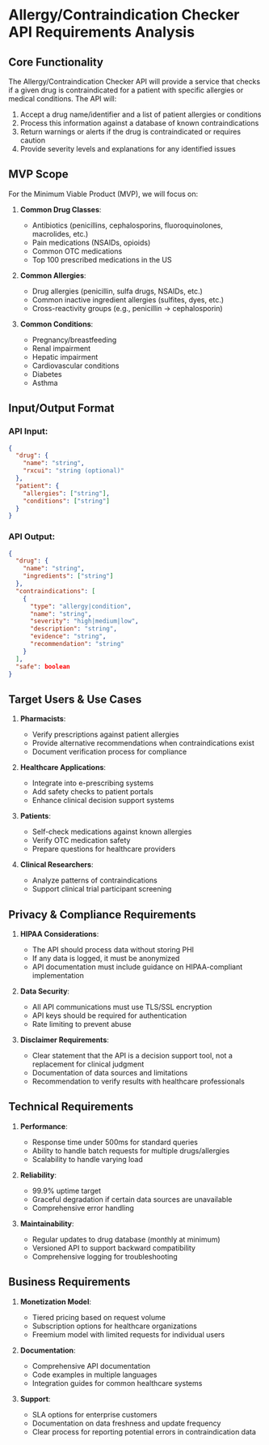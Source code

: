 # Allergy/Contraindication Checker API Requirements Analysis

## Core Functionality

The Allergy/Contraindication Checker API will provide a service that checks if a given drug is contraindicated for a patient with specific allergies or medical conditions. The API will:

1. Accept a drug name/identifier and a list of patient allergies or conditions
2. Process this information against a database of known contraindications
3. Return warnings or alerts if the drug is contraindicated or requires caution
4. Provide severity levels and explanations for any identified issues

## MVP Scope

For the Minimum Viable Product (MVP), we will focus on:

1. **Common Drug Classes**:
   - Antibiotics (penicillins, cephalosporins, fluoroquinolones, macrolides, etc.)
   - Pain medications (NSAIDs, opioids)
   - Common OTC medications
   - Top 100 prescribed medications in the US

2. **Common Allergies**:
   - Drug allergies (penicillin, sulfa drugs, NSAIDs, etc.)
   - Common inactive ingredient allergies (sulfites, dyes, etc.)
   - Cross-reactivity groups (e.g., penicillin → cephalosporin)

3. **Common Conditions**:
   - Pregnancy/breastfeeding
   - Renal impairment
   - Hepatic impairment
   - Cardiovascular conditions
   - Diabetes
   - Asthma

## Input/Output Format

### API Input:
```json
{
  "drug": {
    "name": "string",
    "rxcui": "string (optional)"
  },
  "patient": {
    "allergies": ["string"],
    "conditions": ["string"]
  }
}
```

### API Output:
```json
{
  "drug": {
    "name": "string",
    "ingredients": ["string"]
  },
  "contraindications": [
    {
      "type": "allergy|condition",
      "name": "string",
      "severity": "high|medium|low",
      "description": "string",
      "evidence": "string",
      "recommendation": "string"
    }
  ],
  "safe": boolean
}
```

## Target Users & Use Cases

1. **Pharmacists**:
   - Verify prescriptions against patient allergies
   - Provide alternative recommendations when contraindications exist
   - Document verification process for compliance

2. **Healthcare Applications**:
   - Integrate into e-prescribing systems
   - Add safety checks to patient portals
   - Enhance clinical decision support systems

3. **Patients**:
   - Self-check medications against known allergies
   - Verify OTC medication safety
   - Prepare questions for healthcare providers

4. **Clinical Researchers**:
   - Analyze patterns of contraindications
   - Support clinical trial participant screening

## Privacy & Compliance Requirements

1. **HIPAA Considerations**:
   - The API should process data without storing PHI
   - If any data is logged, it must be anonymized
   - API documentation must include guidance on HIPAA-compliant implementation

2. **Data Security**:
   - All API communications must use TLS/SSL encryption
   - API keys should be required for authentication
   - Rate limiting to prevent abuse

3. **Disclaimer Requirements**:
   - Clear statement that the API is a decision support tool, not a replacement for clinical judgment
   - Documentation of data sources and limitations
   - Recommendation to verify results with healthcare professionals

## Technical Requirements

1. **Performance**:
   - Response time under 500ms for standard queries
   - Ability to handle batch requests for multiple drugs/allergies
   - Scalability to handle varying load

2. **Reliability**:
   - 99.9% uptime target
   - Graceful degradation if certain data sources are unavailable
   - Comprehensive error handling

3. **Maintainability**:
   - Regular updates to drug database (monthly at minimum)
   - Versioned API to support backward compatibility
   - Comprehensive logging for troubleshooting

## Business Requirements

1. **Monetization Model**:
   - Tiered pricing based on request volume
   - Subscription options for healthcare organizations
   - Freemium model with limited requests for individual users

2. **Documentation**:
   - Comprehensive API documentation
   - Code examples in multiple languages
   - Integration guides for common healthcare systems

3. **Support**:
   - SLA options for enterprise customers
   - Documentation on data freshness and update frequency
   - Clear process for reporting potential errors in contraindication data
